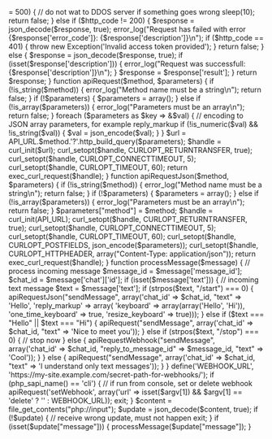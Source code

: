 <?php

define('325543771:AAFZvCoN2Cz1YvyDU9QMAMrNe_cxKXInfIA', '12345678:replace-me-with-real-token');
define('API_URL', 'https://api.telegram.org/bot325543771:AAFZvCoN2Cz1YvyDU9QMAMrNe_cxKXInfIA'/');

function apiRequestWebhook($method, $parameters) {
  if (!is_string($method)) {
    error_log("Method name must be a string\n");
    return false;
  }

  if (!$parameters) {
    $parameters = array();
  } else if (!is_array($parameters)) {
    error_log("Parameters must be an array\n");
    return false;
  }

  $parameters["method"] = $method;

  header("Content-Type: application/json");
  echo json_encode($parameters);
  return true;
}

function exec_curl_request($handle) {
  $response = curl_exec($handle);

  if ($response === false) {
    $errno = curl_errno($handle);
    $error = curl_error($handle);
    error_log("Curl returned error $errno: $error\n");
    curl_close($handle);
    return false;
  }

  $http_code = intval(curl_getinfo($handle, CURLINFO_HTTP_CODE));
  curl_close($handle);

  if ($http_code >= 500) {
    // do not wat to DDOS server if something goes wrong
    sleep(10);
    return false;
  } else if ($http_code != 200) {
    $response = json_decode($response, true);
    error_log("Request has failed with error {$response['error_code']}: {$response['description']}\n");
    if ($http_code == 401) {
      throw new Exception('Invalid access token provided');
    }
    return false;
  } else {
    $response = json_decode($response, true);
    if (isset($response['description'])) {
      error_log("Request was successfull: {$response['description']}\n");
    }
    $response = $response['result'];
  }

  return $response;
}

function apiRequest($method, $parameters) {
  if (!is_string($method)) {
    error_log("Method name must be a string\n");
    return false;
  }

  if (!$parameters) {
    $parameters = array();
  } else if (!is_array($parameters)) {
    error_log("Parameters must be an array\n");
    return false;
  }

  foreach ($parameters as $key => &$val) {
    // encoding to JSON array parameters, for example reply_markup
    if (!is_numeric($val) && !is_string($val)) {
      $val = json_encode($val);
    }
  }
  $url = API_URL.$method.'?'.http_build_query($parameters);

  $handle = curl_init($url);
  curl_setopt($handle, CURLOPT_RETURNTRANSFER, true);
  curl_setopt($handle, CURLOPT_CONNECTTIMEOUT, 5);
  curl_setopt($handle, CURLOPT_TIMEOUT, 60);

  return exec_curl_request($handle);
}

function apiRequestJson($method, $parameters) {
  if (!is_string($method)) {
    error_log("Method name must be a string\n");
    return false;
  }

  if (!$parameters) {
    $parameters = array();
  } else if (!is_array($parameters)) {
    error_log("Parameters must be an array\n");
    return false;
  }

  $parameters["method"] = $method;

  $handle = curl_init(API_URL);
  curl_setopt($handle, CURLOPT_RETURNTRANSFER, true);
  curl_setopt($handle, CURLOPT_CONNECTTIMEOUT, 5);
  curl_setopt($handle, CURLOPT_TIMEOUT, 60);
  curl_setopt($handle, CURLOPT_POSTFIELDS, json_encode($parameters));
  curl_setopt($handle, CURLOPT_HTTPHEADER, array("Content-Type: application/json"));

  return exec_curl_request($handle);
}

function processMessage($message) {
  // process incoming message
  $message_id = $message['message_id'];
  $chat_id = $message['chat']['id'];
  if (isset($message['text'])) {
    // incoming text message
    $text = $message['text'];

    if (strpos($text, "/start") === 0) {
      apiRequestJson("sendMessage", array('chat_id' => $chat_id, "text" => 'Hello', 'reply_markup' => array(
        'keyboard' => array(array('Hello', 'Hi')),
        'one_time_keyboard' => true,
        'resize_keyboard' => true)));
    } else if ($text === "Hello" || $text === "Hi") {
      apiRequest("sendMessage", array('chat_id' => $chat_id, "text" => 'Nice to meet you'));
    } else if (strpos($text, "/stop") === 0) {
      // stop now
    } else {
      apiRequestWebhook("sendMessage", array('chat_id' => $chat_id, "reply_to_message_id" => $message_id, "text" => 'Cool'));
    }
  } else {
    apiRequest("sendMessage", array('chat_id' => $chat_id, "text" => 'I understand only text messages'));
  }
}


define('WEBHOOK_URL', 'https://my-site.example.com/secret-path-for-webhooks/');

if (php_sapi_name() == 'cli') {
  // if run from console, set or delete webhook
  apiRequest('setWebhook', array('url' => isset($argv[1]) && $argv[1] == 'delete' ? '' : WEBHOOK_URL));
  exit;
}


$content = file_get_contents("php://input");
$update = json_decode($content, true);

if (!$update) {
  // receive wrong update, must not happen
  exit;
}

if (isset($update["message"])) {
  processMessage($update["message"]);
}

